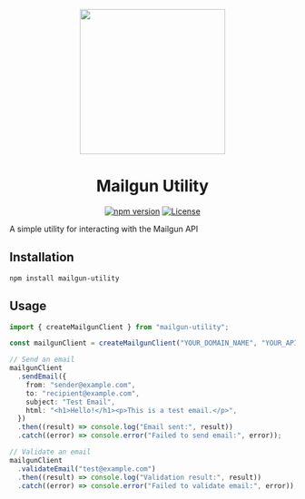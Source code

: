 <p align="center">
  <a>
    <img src="https://github.com/berry-13/mailgun-utility/assets/81851188/2a6b345b-9657-488c-8017-c6a089bda7de" height="256">
  </a>
  <h1 align="center">
    <a >Mailgun Utility</a>
  </h1>
</p>


<p align="center">
  <a href="https://www.npmjs.com/package/mailgun-utility"><img src="https://img.shields.io/npm/v/mailgun-utility.svg" alt="npm version"></a>
  <a href="https://github.com/berry-13/mailgun-utility/blob/main/LICENSE"><img src="https://img.shields.io/badge/license-MIT-informational" alt="License"></a>
</p>

A simple utility for interacting with the Mailgun API

## Installation

```
npm install mailgun-utility
```

## Usage

```typescript
import { createMailgunClient } from "mailgun-utility";

const mailgunClient = createMailgunClient("YOUR_DOMAIN_NAME", "YOUR_API_KEY");

// Send an email
mailgunClient
  .sendEmail({
    from: "sender@example.com",
    to: "recipient@example.com",
    subject: "Test Email",
    html: "<h1>Hello!</h1><p>This is a test email.</p>",
  })
  .then((result) => console.log("Email sent:", result))
  .catch((error) => console.error("Failed to send email:", error));

// Validate an email
mailgunClient
  .validateEmail("test@example.com")
  .then((result) => console.log("Validation result:", result))
  .catch((error) => console.error("Failed to validate email:", error));
```
